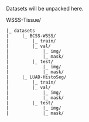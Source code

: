 Datasets will be unpacked here.

WSSS-Tissue/

    |_ datasets
    |     |_ BCSS-WSSS/
    |         |_ train/
    |         |_ val/
    |             |_ img/
    |             |_ mask/
    |         |_ test/
    |             |_ img/
    |             |_ mask/
    |     |_ LUAD-HistoSeg/
    |         |_ train/
    |         |_ val/
    |             |_ img/
    |             |_ mask/
    |         |_ test/
    |             |_ img/
    |             |_ mask/
